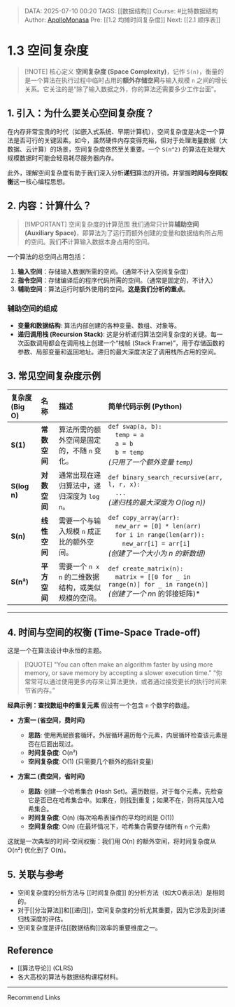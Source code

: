 > DATA: 2025-07-10 00:20
> TAGS: [[数据结构]]
> Course: #比特数据结构 
> Author: [ApolloMonasa](https://github.com/ApolloMonasa)
> Pre: [[1.2 均摊时间复杂度]]
> Next: [[2.1 顺序表]]

# 1.3 空间复杂度
> [!NOTE] 核心定义
> **空间复杂度 (Space Complexity)**，记作 `S(n)`，衡量的是一个算法在执行过程中临时占用的**额外存储空间**与输入规模 `n` 之间的增长关系。它关注的是“除了输入数据之外，你的算法还需要多少工作台面”。

## 1. 引入：为什么要关心空间复杂度？

在内存非常宝贵的时代（如嵌入式系统、早期计算机），空间复杂度是决定一个算法是否可行的关键因素。如今，虽然硬件内存变得充裕，但对于处理海量数据（大数据、云计算）的场景，空间复杂度依然至关重要。一个 `S(n^2)` 的算法在处理大规模数据时可能会轻易耗尽服务器内存。

此外，理解空间复杂度有助于我们深入分析**递归**算法的开销，并掌握**时间与空间权衡**这一核心编程思想。

## 2. 内容：计算什么？

> [!IMPORTANT] 空间复杂度的计算范围
> 我们通常只计算**辅助空间 (Auxiliary Space)**，即算法为了运行而额外创建的变量和数据结构所占用的空间。我们**不**计算输入数据本身占用的空间。

一个算法的总空间占用包括：
1.  **输入空间**：存储输入数据所需的空间。（通常不计入空间复杂度）
2.  **指令空间**：存储编译后的程序代码所需的空间。（通常是固定的，不计入）
3.  **辅助空间**：算法运行时额外使用的空间。**这是我们分析的重点**。

### 辅助空间的组成
- **变量和数据结构**: 算法内部创建的各种变量、数组、对象等。
- **递归调用栈 (Recursion Stack)**: 这是分析递归算法空间复杂度的关键。每一次函数调用都会在调用栈上创建一个“栈帧 (Stack Frame)”，用于存储函数的参数、局部变量和返回地址。递归的最大深度决定了调用栈所占用的空间。

## 3. 常见空间复杂度示例

| 复杂度 (Big O) | 名称 | 描述 | 简单代码示例 (Python) |
| :--- | :--- | :--- | :--- |
| **S(1)** | **常数空间** | 算法所需的额外空间是固定的，不随 `n` 变化。 | `def swap(a, b):`<br>&emsp;`temp = a`<br>&emsp;`a = b`<br>&emsp;`b = temp`<br>*(只用了一个额外变量 `temp`)* |
| **S(log n)** | **对数空间** | 通常出现在递归算法中，递归深度为 `log n`。 | `def binary_search_recursive(arr, l, r, x):`<br>&emsp;`...`<br>*(递归栈的最大深度为 O(log n))* |
| **S(n)** | **线性空间** | 需要一个与输入规模 `n` 成正比的额外空间。 | `def copy_array(arr):`<br>&emsp;`new_arr = [0] * len(arr)`<br>&emsp;`for i in range(len(arr)):`<br>&emsp;&emsp;`new_arr[i] = arr[i]`<br>*(创建了一个大小为 n 的新数组)* |
| **S(n²)** | **平方空间** | 需要一个 `n x n` 的二维数据结构，或类似规模的空间。 | `def create_matrix(n):`<br>&emsp;`matrix = [[0 for _ in range(n)] for _ in range(n)]`<br>*(创建了一个 n*n 的邻接矩阵)* |

---

## 4. 时间与空间的权衡 (Time-Space Trade-off)

这是一个在算法设计中永恒的主题。

> [!QUOTE] "You can often make an algorithm faster by using more memory, or save memory by accepting a slower execution time."
> “你常常可以通过使用更多内存来让算法更快，或者通过接受更长的执行时间来节省内存。”

**经典示例：查找数组中的重复元素**
假设有一个包含 `n` 个数字的数组。

- **方案一 (省空间，费时间)**
    - **思路**: 使用两层嵌套循环。外层循环遍历每个元素，内层循环检查该元素是否在后面出现过。
    - **时间复杂度**: O(n²)
    - **空间复杂度**: O(1) (只需要几个额外的指针变量)

- **方案二 (费空间，省时间)**
    - **思路**: 创建一个哈希集合 (Hash Set)。遍历数组，对于每个元素，先检查它是否已在哈希集合中。如果在，则找到重复；如果不在，则将其加入哈希集合。
    - **时间复杂度**: O(n) (每次哈希表操作的平均时间是 O(1))
    - **空间复杂度**: O(n) (在最坏情况下，哈希集合需要存储所有 `n` 个元素)

这就是一次典型的时间-空间权衡：我们用 O(n) 的额外空间，将时间复杂度从 O(n²) 优化到了 O(n)。

## 5. 关联与参考

- 空间复杂度的分析方法与 [[时间复杂度]] 的分析方法（如大O表示法）是相同的。
- 对于[[分治算法]]和[[递归]]，空间复杂度的分析尤其重要，因为它涉及到对递归栈深度的评估。
- 空间复杂度是评估[[数据结构]]效率的重要维度之一。

## Reference

- [[算法导论]] (CLRS)
- 各大高校的算法与数据结构课程材料。
---
Recommend Links
